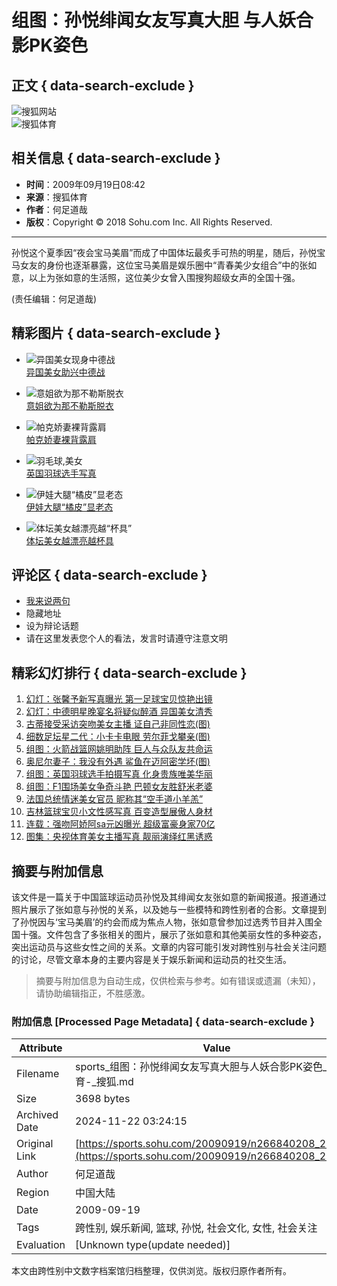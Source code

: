 # 组图：孙悦绯闻女友写真大胆 与人妖合影PK姿色

## 正文 { data-search-exclude }


![搜狐网站](https://images.sohu.com/uiue/sohu_logo/2005/sohu_logo2.gif)  
![搜狐体育](https://sports.sohu.com/upload/simgs20110121/sports_gmlogo2.gif)  

## 相关信息 { data-search-exclude }

- **时间**：2009年09月19日08:42
- **来源**：搜狐体育
- **作者**：何足道哉
- **版权**：Copyright © 2018 Sohu.com Inc. All Rights Reserved.

---

孙悦这个夏季因“夜会宝马美眉”而成了中国体坛最炙手可热的明星，随后，孙悦宝马女友的身份也逐渐暴露，这位宝马美眉是娱乐圈中“青春美少女组合”中的张如意，以上为张如意的生活照，这位美少女曾入围搜狗超级女声的全国十强。

(责任编辑：何足道哉)

## 精彩图片 { data-search-exclude }

- ![异国美女现身中德战](https://i2.itc.cn/20100315/45d_cd6736d5_1bf3_47cb_a511_24443631add0_0.jpg)  
  [异国美女助兴中德战](https://sports.sohu.com/20100314/n270801266.shtml)
  
- ![意姐欲为那不勒斯脱衣](https://i3.itc.cn/20100313/363_7a50e695_eca1_4eb7_bc98_715ce1727ce6_0.jpg)  
  [意姐欲为那不勒斯脱衣](https://sports.sohu.com/20100313/n270790491.shtml)
  
- ![帕克娇妻裸背露肩](https://i1.itc.cn/20100314/587_2935dd32_d55f_48a5_b344_b369d20a86d5_0.jpg)  
  [帕克娇妻裸背露肩](https://sports.sohu.com/20100314/n270805088.shtml)
  
- ![羽毛球,美女](https://i0.itc.cn/20100315/5ec_b0764ba6_5592_4a96_af5b_b64eb14b7586_0.jpg)  
  [英国羽球选手写真](https://sports.sohu.com/20100315/n270831254.shtml)
  
- ![伊娃大腿“橘皮”显老态](https://i2.itc.cn/20100315/54e_b27c21af_b015_481f_ad68_1a1f05a13b03_0.jpg)  
  [伊娃大腿“橘皮”显老态](https://pic.sports.sohu.com/group-206779.shtml)
  
- ![体坛美女越漂亮越“杯具”](https://i0.itc.cn/20100310/7c7_9bd894b7_9dee_4311_9876_5306899b3100_0.jpg)  
  [体坛美女越漂亮越杯具](https://lz.club.sports.sohu.com/lz/serialise_details.php?serialise=47282&tp=2)

## 评论区 { data-search-exclude }

-  [我来说两句](https://comment2.news.sohu.com/viewcomments.action?id=266840208)  
- 隐藏地址  
- 设为辩论话题  
- 请在这里发表您个人的看法，发言时请遵守注意文明

## 精彩幻灯排行 { data-search-exclude }

1. [幻灯：张馨予新写真曝光 第一足球宝贝惊艳出镜](https://sports.sohu.com/20100313/n270791377.shtml)
2. [幻灯：中德明星晚宴名将疑似醉酒 异国美女清秀](https://sports.sohu.com/20100314/n270801266.shtml)
3. [古蒂接受采访突吻美女主播 证自己非同性恋(图)](https://sports.sohu.com/20100309/n270693901.shtml)
4. [细数足坛星二代：小卡卡电眼 劳尔菲戈攀亲(图)](https://sports.sohu.com/20100306/n270617989.shtml)
5. [组图：火箭战篮网姚明助阵 巨人与众队友共命运](https://sports.sohu.com/20100314/n270806981.shtml)
6. [奥尼尔妻子：我没有外遇 鲨鱼在迈阿密学坏(图)](https://sports.sohu.com/20100314/n270804314.shtml)
7. [组图：英国羽球选手拍摄写真 化身贵族唯美华丽](https://sports.sohu.com/20100315/n270831254.shtml)
8. [组图：F1围场美女争奇斗艳 巴顿女友胜舒米老婆](https://f1.sports.sohu.com/20100314/n270810719.shtml)
9. [法国总统情迷美女官员 昵称其“空手道小羊羔”](https://pic.sports.sohu.com/group-206395.shtml)
10. [吉林篮球宝贝小文性感写真 百变造型展傲人身材](https://pic.sports.sohu.com/group-206397.shtml)
11. [连载：强吻阿娇阿sa元凶曝光 超级富豪身家70亿](https://lz.club.sports.sohu.com/lz/serialise_details.php?serialise=46302&tp=2)
12. [图集：央视体育美女主播写真 靓丽演绎红黑诱惑](https://p.club.sports.sohu.com/bp-101982.html)

## 摘要与附加信息

<!-- tcd_abstract -->
该文件是一篇关于中国篮球运动员孙悦及其绯闻女友张如意的新闻报道。报道通过照片展示了张如意与孙悦的关系，以及她与一些模特和跨性别者的合影。文章提到了孙悦因与‘宝马美眉’的约会而成为焦点人物，张如意曾参加过选秀节目并入围全国十强。文件包含了多张相关的图片，展示了张如意和其他美丽女性的多种姿态，突出运动员与这些女性之间的关系。文章的内容可能引发对跨性别与社会关注问题的讨论，尽管文章本身的主要内容是关于娱乐新闻和运动员的社交生活。
<!-- tcd_abstract_end -->

> 摘要与附加信息为自动生成，仅供检索与参考。如有错误或遗漏（未知），请协助编辑指正，不胜感激。

### 附加信息 [Processed Page Metadata] { data-search-exclude }

| Attribute       | Value                                  |
|-----------------|----------------------------------------|
| Filename        | sports_组图：孙悦绯闻女友写真大胆与人妖合影PK姿色_-_体育-_搜狐.md                             |
| Size            | 3698 bytes                           |
| Archived Date   | 2024-11-22 03:24:15                             |
| Original Link   | [https://sports.sohu.com/20090919/n266840208_2.shtml](https://sports.sohu.com/20090919/n266840208_2.shtml)                       |
| Author          | 何足道哉                               |
| Region          | 中国大陆                               |
| Date            | 2009-09-19                                 |
| Tags            | 跨性别, 娱乐新闻, 篮球, 孙悦, 社会文化, 女性, 社会关注                                 |
| Evaluation            | [Unknown type(update needed)]                                 |
<!-- tcd_table_end -->

本文由跨性别中文数字档案馆归档整理，仅供浏览。版权归原作者所有。
